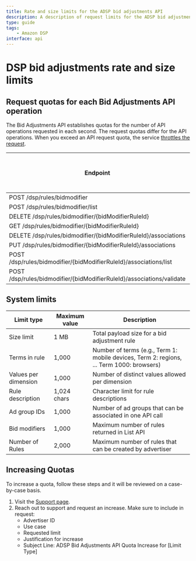 ```yaml
---
title: Rate and size limits for the ADSP bid adjustments API
description: A description of request limits for the ADSP bid adjustments API
type: guide
tags: 
    - Amazon DSP
interface: api
---
```


# DSP bid adjustments rate and size limits

## Request quotas for each Bid Adjustments API operation

The Bid Adjustments API establishes quotas for the number of API operations requested in each second. The request quotas differ for the API operations. When you exceed an API request quota, the service [throttles the request](reference/concepts/rate-limiting).


|Endpoint	|Default value (requests per second) 	|
|---	|---	|
|POST /dsp/rules/bidmodifier	|10	|
|POST /dsp/rules/bidmodifier/list	|5	|
|DELETE /dsp/rules/bidmodifier/{bidModifierRuleId}	|10	|
|GET /dsp/rules/bidmodifier/{bidModifierRuleId}	|10	|
|DELETE /dsp/rules/bidmodifier/{bidModifierRuleId}/associations	|10	|
|PUT /dsp/rules/bidmodifier/{bidModifierRuleId}/associations	|10	|
|POST /dsp/rules/bidmodifier/{bidModifierRuleId}/associations/list	|10	|
|POST /dsp/rules/bidmodifier/{bidModifierRuleId}/associations/validate	|10	|

## System limits

| Limit type	           | Maximum value	 | Description	                                                                              |
|-----------------------|----------------|-------------------------------------------------------------------------------------------|
| Size limit	           | 1 MB	          | Total payload size for a bid adjustment rule	                                             |
| Terms in rule	        | 1,000	         | Number of terms (e.g., Term 1: mobile devices, Term 2: regions, ... Term 1000: browsers)	 |
| Values per dimension	 | 1,000	         | Number of distinct values allowed per dimension	                                          |
| Rule description	     | 1,024 chars	   | Character limit for rule descriptions	                                                    |
| Ad group IDs	         | 1,000	         | Number of ad groups that can be associated in one API call	                               |
| Bid modifiers	        | 1,000	         | Maximum number of rules returned in List API	                                             |
| Number of Rules       | 2,000          | Maximum number of rules that can be created by advertiser                                 |

## Increasing Quotas

To increase a quota, follow these steps and it will be reviewed on a case-by-case basis.

1. Visit the [Support page](support/overview).
2. Reach out to support and request an increase. Make sure to include in request:
    * Advertiser ID
    * Use case
    * Requested limit
    * Justification for increase
    * Subject Line: ADSP Bid Adjustments API Quota Increase for [Limit Type]



